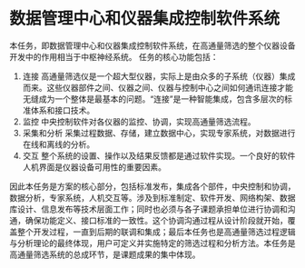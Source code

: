 # 数据管理中心和仪器集成控制软件系统
  本任务，即数据管理中心和仪器集成控制软件系统，在高通量筛选的整个仪器设备开发中的作用相当于中枢神经系统。
任务的核心功能包括：
  1.	连接
	高通量筛选仪是一个超大型仪器，实际上是由众多的子系统（仪器）集成而来。这些仪器部件之间、仪器之间、仪器与控制中心之间如何通讯连接才能无缝成为一个整体是最基本的问题。“连接”是一种智能集成，包含多层次的标准体系和接口技术。
  2.	监控
	中央控制软件对各仪器的监控、协调，实现高通量筛选流程。
  3.	采集和分析
	采集过程数据、存储，建立数据中心，实现专家系统，对数据进行在线和离线的分析。
  4.	交互
	整个系统的设置、操作以及结果反馈都是通过软件实现。一个良好的软件人机界面是仪器设备可用性的重要因素。

因此本任务是方案的核心部分，包括标准发布，集成各个部件，中央控制和协调，数据分析，专家系统，人机交互等。涉及到标准制定、软件开发、网络构架、数据库设计、信息发布等技术层面工作；同时也必须与各子课题承担单位进行协调和沟通，确保功能定义、接口标准的一致性。这个协调沟通过程从设计阶段就开始，覆盖整个开发过程，一直到后期的联调和集成；最后本任务也是高通量筛选过程逻辑与分析理论的最终体现，用户可定义并实施特定的筛选过程和分析方法。本任务是高通量筛选系统的总成环节，是课题成果的集中体现。
